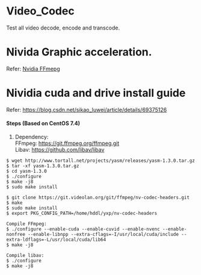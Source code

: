 # Video_Codec
Test all video decode, encode and transcode.

# Nivida Graphic acceleration.
Refer: [Nvidia FFmepg](https://developer.nvidia.com/ffmpeg)

# Nividia cuda and drive install guide 
Refer: https://blog.csdn.net/sikao_luwei/article/details/69375126

#### Steps (Based on CentOS 7.4)
  1. Dependency:  <br>
     FFmpeg: https://git.ffmpeg.org/ffmpeg.git<br>
     Libav: https://github.com/libav/libav<br>

    $ wget http://www.tortall.net/projects/yasm/releases/yasm-1.3.0.tar.gz
    $ tar -xf yasm-1.3.0.tar.gz
    $ cd yasm-1.3.0
    $ ./configure
    $ make -j8
    $ sudo make install

    $ git clone https://git.videolan.org/git/ffmpeg/nv-codec-headers.git
    $ make
    $ sudo make install
    $ export PKG_CONFIG_PATH=/home/hddl/yxp/nv-codec-headers

    Compile FFmpeg:
    $ ./configure --enable-cuda --enable-cuvid --enable-nvenc --enable-nonfree --enable-libnpp --extra-cflags=-I/usr/local/cuda/include --extra-ldflags=-L/usr/local/cuda/lib64
    $ make -j8
    
    Compile libav:
    $ ./configure
    $ make -j8
    
    
